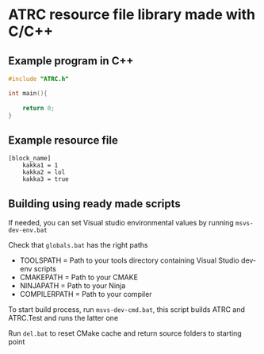# ATRC resource file library made with C/C++

## Example program in C++


```cpp
#include "ATRC.h"

int main(){
    
    return 0;
}
```

## Example resource file

```
[block_name]
    kakka1 = 1 
    kakka2 = lol 
    kakka3 = true 
```

## Building using ready made scripts

If needed, you can set Visual studio environmental values by running ```msvs-dev-env.bat```

Check that ```globals.bat``` has the right paths
 - TOOLSPATH = Path to your tools directory containing Visual Studio dev-env scripts
 - CMAKEPATH = Path to your CMAKE
 - NINJAPATH = Path to your Ninja
 - COMPILERPATH = Path to your compiler

To start build process, run ```msvs-dev-cmd.bat```, this script builds ATRC and ATRC.Test and runs the latter one

Run ```del.bat``` to reset CMake cache and return source folders to starting point